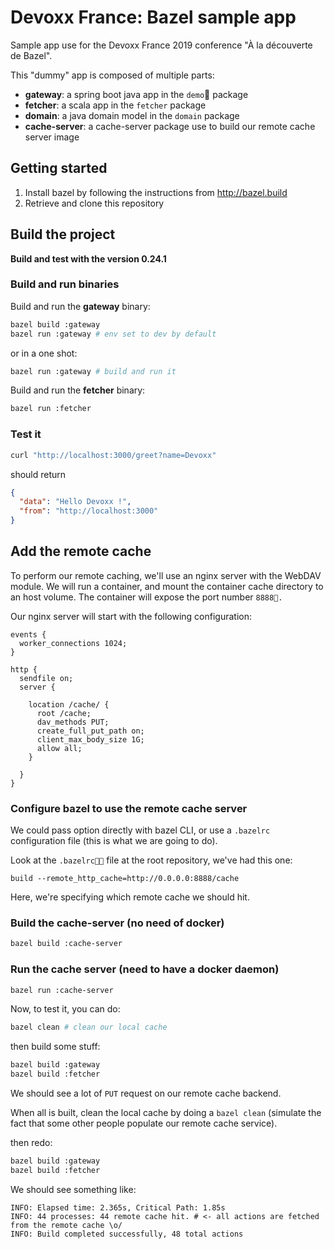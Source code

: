 # Devoxx France: Bazel sample app

Sample app use for the Devoxx France 2019 conference "À la découverte de Bazel".

This "dummy" app is composed of multiple parts:

- **gateway**: a spring boot java app in the `demo` package
- **fetcher**: a scala app in the `fetcher` package
- **domain**: a java domain model in the `domain` package
- **cache-server**: a cache-server package use to build our remote cache server image

## Getting started

1. Install bazel by following the instructions from http://bazel.build
2. Retrieve and clone this repository

## Build the project

**Build and test with the version 0.24.1**

### Build and run binaries

Build and run the **gateway** binary:
```bash
bazel build :gateway
bazel run :gateway # env set to dev by default
```

or in a one shot:
```bash
bazel run :gateway # build and run it
```

Build and run the **fetcher** binary:
```bash
bazel run :fetcher
```

### Test it

```bash
curl "http://localhost:3000/greet?name=Devoxx"
```

should return 

```json
{
  "data": "Hello Devoxx !",
  "from": "http://localhost:3000"
}
```

## Add the remote cache

To perform our remote caching, we'll use an nginx server with the WebDAV module. We will run a container, and mount the container cache directory to an host volume. The container will expose the port number `8888.`

Our nginx server will start with the following configuration:
```
events {
  worker_connections 1024;
}

http {
  sendfile on;
  server {

    location /cache/ {
      root /cache;
      dav_methods PUT;
      create_full_put_path on;
      client_max_body_size 1G;
      allow all;
    }

  }
}
```

### Configure bazel to use the remote cache server

We could pass option directly with bazel CLI, or use a `.bazelrc` configuration file (this is what we are going to do).

Look at the `.bazelrc` file at the root repository, we've had this one:
```
build --remote_http_cache=http://0.0.0.0:8888/cache
```

Here, we're specifying which remote cache we should hit.

### Build the cache-server (no need of docker)

```bash
bazel build :cache-server
```

### Run the cache server (need to have a docker daemon)

```bash
bazel run :cache-server
```

Now, to test it, you can do:

```bash
bazel clean # clean our local cache
```

then build some stuff:

```bash
bazel build :gateway
bazel build :fetcher
```

We should see a lot of `PUT` request on our remote cache backend.

When all is built, clean the local cache by doing a `bazel clean` (simulate the fact that some other people populate our remote cache service).

then redo:
```bash
bazel build :gateway
bazel build :fetcher
```

We should see something like:
```
INFO: Elapsed time: 2.365s, Critical Path: 1.85s
INFO: 44 processes: 44 remote cache hit. # <- all actions are fetched from the remote cache \o/
INFO: Build completed successfully, 48 total actions
```
